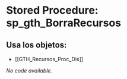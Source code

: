 # Stored Procedure: sp_gth_BorraRecursos

## Usa los objetos:
- [[GTH_Recursos_Proc_Dis]]

*No code available.*
